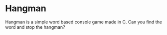 # Hangman
Hangman is a simple word based console game made in C. Can you find the word and stop the hangman?

